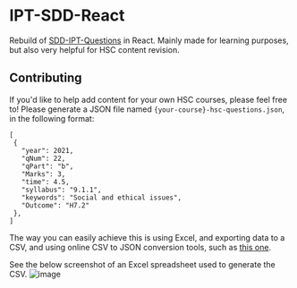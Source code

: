 # IPT-SDD-React
Rebuild of [SDD-IPT-Questions](https://github.com/jamiejcole/SDD-IPT-Questions) in React. Mainly made for learning purposes, but also very helpful for HSC content revision.

## Contributing
If you'd like to help add content for your own HSC courses, please feel free to! Please generate a JSON file named `{your-course}-hsc-questions.json`, in the following format:

```
[
 {
   "year": 2021,
   "qNum": 22,
   "qPart": "b",
   "Marks": 3,
   "time": 4.5,
   "syllabus": "9.1.1",
   "keywords": "Social and ethical issues",
   "Outcome": "H7.2"
 },
]
```
 
 The way you can easily achieve this is using Excel, and exporting data to a CSV, and using online CSV to JSON conversion tools, such as [this one](https://www.convertcsv.com/csv-to-json.htm). 
 
 See the below screenshot of an Excel spreadsheet used to generate the CSV.
 ![image](https://user-images.githubusercontent.com/48195376/186346542-a9874815-1ebb-41c7-b84a-fef2d4ba923d.png)

